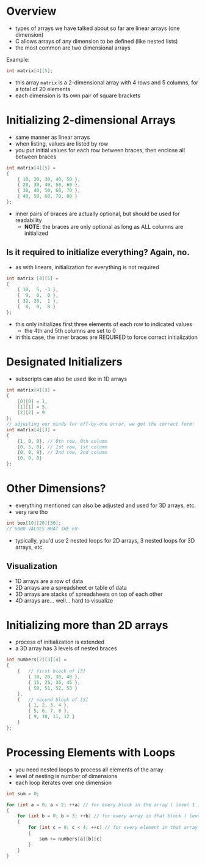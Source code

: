 # Overview
- types of arrays we have talked about so far are linear arrays (one dimension)
- C allows arrays of any dimension to be defined (like nested lists)
- the most common are two dimensional arrays

Example:
```c
int matrix[4][5];
```

- this array `matrix` is a 2-dimensional array with 4 rows and 5 columns, for a total of 20 elements
- each dimension is its own pair of square brackets
# Initializing 2-dimensional Arrays
- same manner as linear arrays
- when listing, values are listed by row
- you put initial values for each row between braces, then enclose all between braces
```c
int matrix[4][5] = 
{
    { 10, 20, 30, 40, 50 },
    { 20, 30, 40, 50, 60 },
    { 30, 40, 50, 60, 70 },
    { 40, 50, 60, 70, 80 }
};
```
- inner pairs of braces are actually optional, but should be used for readability
    - **NOTE**: the braces are only optional as long as ALL columns are initialized
## Is it required to initialize everything? **Again, no.**
- as with linears, initialization for everything is not required
```c
int matrix [4][5] =
{
    { 10,  5, -3 },
    {  9,  0,  0 },
    { 32, 20,  1 },
    {  0,  0,  8 } 
};
```
- this only initializes first three elements of each row to indicated values
    - the 4th and 5th columns are set to 0
- in this case, the inner braces are REQUIRED to force correct initialization
# Designated Initializers
- subscripts can also be used like in 1D arrays
```c
int matrix[4][3] = 
{
    [0][0] = 1,
    [1][1] = 5,
    [2][2] = 9
};
// adjusting our minds for off-by-one error, we get the correct form:
int matrix[4][3] =
{
    {1, 0, 0}, // 0th row, 0th column
    {0, 5, 0}, // 1st row, 1st column
    {0, 0, 9}, // 2nd row, 2nd column
    {0, 0, 0}
};
```
# Other Dimensions?
- everything mentioned can also be adjusted and used for 3D arrays, etc.
- very rare tho
```c
int box[10][20][30];
// 6000 VALUES WHAT THE FU-
```
- typically, you'd use 2 nested loops for 2D arrays, 3 nested loops for 3D arrays, etc.  
## Visualization
- 1D arrays are a row of data
- 2D arrays are a spreadsheet or table of data
- 3D arrays are stacks of spreadsheets on top of each other
- 4D arrays are... well... hard to visualize

# Initializing more than 2D arrays
- process of initialization is extended
- a 3D array has 3 levels of nested braces
```c
int numbers[2][3][4] =
{
    {   // first block of [3]
        { 10, 20, 30, 40 }, 
        { 15, 25, 35, 45 },
        { 50, 51, 52, 53 }
    },
    {   // second block of [3]
        { 1, 2, 3, 4 },
        { 5, 6, 7, 8 },
        { 9, 10, 11, 12 }
    }
};
```
# Processing Elements with Loops
- you need nested loops to process all elements of the array
- level of nesting is number of dimensions
- each loop iterates over one dimension
```c
int sum = 0;

for (int a = 0; a < 2; ++a) // for every block in the array ( level 1 )
{
    for (int b = 0; b < 3; ++b) // for every array in that block ( level 2 )
    {
        for (int c = 0; c < 4; ++c) // for every element in that array ( level 3 )
        {
            sum += numbers[a][b][c]
        }
    }
}